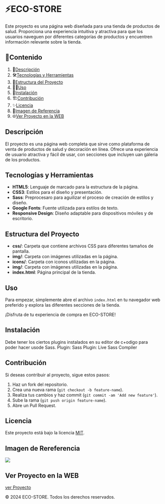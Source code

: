 # ⚡️ECO-STORE

Este proyecto es una página web diseñada para una tienda de productos de salud. Proporciona una experiencia intuitiva y atractiva para que los usuarios naveguen por diferentes categorías de productos y encuentren información relevante sobre la tienda.

## 🎯Contenido

1. 📝[Descripción](#descripción)
2. 🛠️[Tecnologías y Herramientas](#tecnologías-y-herramientas)
3. 🚀[Estructura del Proyecto](#estructura-del-proyecto)
4. 🧑‍💻[Uso](#uso)
5. 📌[Instalación](#instalación)
6. 🏗️[Contribución](#contribución)
7. ✨[Licencia](#licencia)
8. 🙈[Imagen de Referencia](#imagen-de-rereferencia)
9. 🌐[Ver Proyecto en la WEB](#ver-proyecto-en-la-web)

## Descripción

El proyecto es una página web completa que sirve como plataforma de venta de productos de salud y decoración en línea. Ofrece una experiencia de usuario atractiva y fácil de usar, con secciones que incluyen uan gáleria de los productos.

## Tecnologías y Herramientas

- **HTML5**: Lenguaje de marcado para la estructura de la página.
- **CSS3**: Estilos para el diseño y presentación.
- **Sass**: Preprocesaro para aguilizar el proceso de creación de estilos y diseño.
- **Google Fonts**: Fuente utilizada para estilos de texto.
- **Responsive Design**: Diseño adaptable para dispositivos móviles y de escritorio.

## Estructura del Proyecto

- **css/**: Carpeta que contiene archivos CSS para diferentes tamaños de pantalla.
- **img/**: Carpeta con imágenes utilizadas en la página.
- **icons/**: Carpeta con iconos utilizadas en la página.
- **img/**: Carpeta con imágenes utilizadas en la página.
- **index.html**: Página principal de la tienda.

## Uso

Para empezar, simplemente abre el archivo `index.html` en tu navegador web preferido y explora las diferentes secciones de la tienda.

¡Disfruta de tu experiencia de compra en ECO-STORE!

## Instalación

Debe tener los ciertos plugins instalados en su editor de c+odigo para poder hacer usode Sass.
Plugin: Sass
Plugin: Live Sass Compiler

## Contribución

Si deseas contribuir al proyecto, sigue estos pasos:

1. Haz un fork del repositorio.
2. Crea una nueva rama (`git checkout -b feature-name`).
3. Realiza tus cambios y haz commit (`git commit -am 'Add new feature'`).
4. Sube la rama (`git push origin feature-name`).
5. Abre un Pull Request.

## Licencia

Este proyecto está bajo la licencia [MIT](https://opensource.org/licenses/MIT).

## Imagen de Rereferencia

![](https://i.postimg.cc/VNJf2Xcc/eco-store.png)

## Ver Proyecto en la WEB

[ver Proyecto](https://jmatochepascual.github.io/EcoStore/)

© 2024 ECO-STORE. Todos los derechos reservados.
